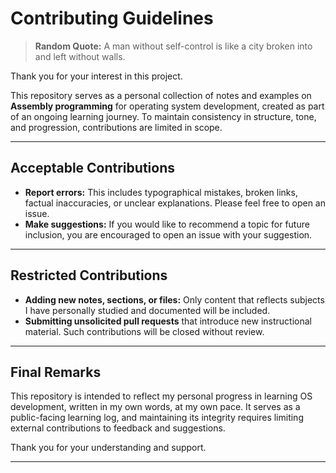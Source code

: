 # Contributing Guidelines

> **Random Quote:** A man without self-control is like a city broken into and left without walls.

Thank you for your interest in this project.

This repository serves as a personal collection of notes and examples on **Assembly programming** for operating system development, created as part of an ongoing learning journey. To maintain consistency in structure, tone, and progression, contributions are limited in scope.

---

## Acceptable Contributions

+ **Report errors:** This includes typographical mistakes, broken links, factual inaccuracies, or unclear explanations. Please feel free to open an issue.
+ **Make suggestions:** If you would like to recommend a topic for future inclusion, you are encouraged to open an issue with your suggestion.

---

## Restricted Contributions

+ **Adding new notes, sections, or files:** Only content that reflects subjects I have personally studied and documented will be included.
+ **Submitting unsolicited pull requests** that introduce new instructional material. Such contributions will be closed without review.

---

## Final Remarks

This repository is intended to reflect my personal progress in learning OS development, written in my own words, at my own pace. It serves as a public-facing learning log, and maintaining its integrity requires limiting external contributions to feedback and suggestions.

Thank you for your understanding and support.

---
